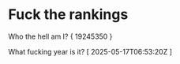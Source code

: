 # Fuck the rankings

Who the hell am I?
{ 19245350 }

What fucking year is it?
[ 2025-05-17T06:53:20Z ]
